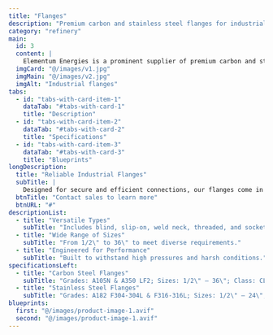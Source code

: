 ```yaml
---
title: "Flanges"
description: "Premium carbon and stainless steel flanges for industrial applications."
category: "refinery"
main:
  id: 3
  content: |
    Elementum Energies is a prominent supplier of premium carbon and stainless steel flanges. Our range covers sizes from 1/2" to 36", available in various material grades and standards, and is approved by major Oil & Gas companies.
  imgCard: "@/images/v1.jpg"
  imgMain: "@/images/v2.jpg"
  imgAlt: "Industrial flanges"
tabs:
  - id: "tabs-with-card-item-1"
    dataTab: "#tabs-with-card-1"
    title: "Description"
  - id: "tabs-with-card-item-2"
    dataTab: "#tabs-with-card-2"
    title: "Specifications"
  - id: "tabs-with-card-item-3"
    dataTab: "#tabs-with-card-3"
    title: "Blueprints"
longDescription:
  title: "Reliable Industrial Flanges"
  subTitle: |
    Designed for secure and efficient connections, our flanges come in multiple types to suit a variety of industrial needs.
  btnTitle: "Contact sales to learn more"
  btnURL: "#"
descriptionList:
  - title: "Versatile Types"
    subTitle: "Includes blind, slip-on, weld neck, threaded, and socket weld designs."
  - title: "Wide Range of Sizes"
    subTitle: "From 1/2\" to 36\" to meet diverse requirements."
  - title: "Engineered for Performance"
    subTitle: "Built to withstand high pressures and harsh conditions."
specificationsLeft:
  - title: "Carbon Steel Flanges"
    subTitle: "Grades: A105N & A350 LF2; Sizes: 1/2\" – 36\"; Class: CL. 150 – CL. 1500; Schedules: SCH. STD – SCH. XXS"
  - title: "Stainless Steel Flanges"
    subTitle: "Grades: A182 F304-304L & F316-316L; Sizes: 1/2\" – 24\"; Class: CL. 150 – CL. 600; Schedules: SCH. 10S – SCH. 160"
blueprints:
  first: "@/images/product-image-1.avif"
  second: "@/images/product-image-1.avif"
---
```

